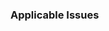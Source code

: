 <!--
Requirements
* All new code requires tests to ensure against regressions
-->

<!-- Description of what the objective is and any changes needed -->

<!-- Uncomment the following sections as needed -->

<!-- Explain what other alternates were considered and why the proposed version was selected
### Alternate Designs
-->

<!-- Explain why this functionality should be in REstate as opposed to a community package 
### Why Should This Be In Core?

-->

<!-- What benefits will be realized by the code change? 
### Benefits
-->

<!-- What are the possible side-effects or negative impacts of the code change?
### Possible Drawbacks
 -->

### Applicable Issues

<!-- Enter any applicable issue numbers here -->
